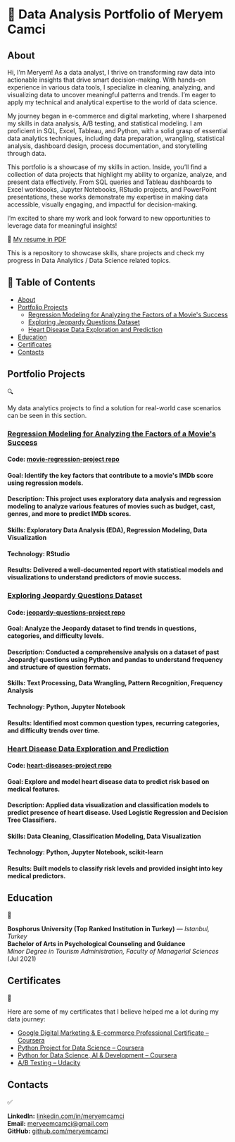 # 🎯 Data Analysis Portfolio of Meryem Camci

## About
Hi, I’m Meryem! As a data analyst, I thrive on transforming raw data into actionable insights that drive smart decision-making. With hands-on experience in various data tools, I specialize in cleaning, analyzing, and visualizing data to uncover meaningful patterns and trends. I’m eager to apply my technical and analytical expertise to the world of data science.

My journey began in e-commerce and digital marketing, where I sharpened my skills in data analysis, A/B testing, and statistical modeling. I am proficient in SQL, Excel, Tableau, and Python, with a solid grasp of essential data analytics techniques, including data preparation, wrangling, statistical analysis, dashboard design, process documentation, and storytelling through data.

This portfolio is a showcase of my skills in action. Inside, you’ll find a collection of data projects that highlight my ability to organize, analyze, and present data effectively. From SQL queries and Tableau dashboards to Excel workbooks, Jupyter Notebooks, RStudio projects, and PowerPoint presentations, these works demonstrate my expertise in making data accessible, visually engaging, and impactful for decision-making.

I’m excited to share my work and look forward to new opportunities to leverage data for meaningful insights!

📄 [My resume in PDF](https://drive.google.com/file/d/1DJWrM6fu3jvUQA8kLjG5PldGlt0-NjaB/view?usp=sharing)

This is a repository to showcase skills, share projects and check my progress in Data Analytics / Data Science related topics.

## 📌 Table of Contents

* [About](#about)
* [Portfolio Projects](#portfolio-projects)
  * [Regression Modeling for Analyzing the Factors of a Movie's Success](#regression-modeling-for-analyzing-the-factors-of-a-movies-success)
  * [Exploring Jeopardy Questions Dataset](#exploring-jeopardy-questions-dataset)
  * [Heart Disease Data Exploration and Prediction](#heart-disease-data-exploration-and-prediction)
* [Education](#education)
* [Certificates](#certificates)
* [Contacts](#contacts)

## Portfolio Projects  
🔍  

My data analytics projects to find a solution for real-world case scenarios can be seen in this section. 

### [Regression Modeling for Analyzing the Factors of a Movie's Success](https://github.com/meryemcamci/movie-regression-project)
#### Code: [movie-regression-project repo](https://github.com/meryemcamci/movie-regression-project)
#### Goal: Identify the key factors that contribute to a movie's IMDb score using regression models.
#### Description: This project uses exploratory data analysis and regression modeling to analyze various features of movies such as budget, cast, genres, and more to predict IMDb scores.
#### Skills: Exploratory Data Analysis (EDA), Regression Modeling, Data Visualization 
#### Technology: RStudio 
#### Results: Delivered a well-documented report with statistical models and visualizations to understand predictors of movie success.

### [Exploring Jeopardy Questions Dataset](https://github.com/meryemcamci/jeopardy-questions-project)
#### Code: [jeopardy-questions-project repo](https://github.com/meryemcamci/jeopardy-questions-project)
#### Goal: Analyze the Jeopardy dataset to find trends in questions, categories, and difficulty levels.
#### Description: Conducted a comprehensive analysis on a dataset of past Jeopardy! questions using Python and pandas to understand frequency and structure of question formats.
#### Skills: Text Processing, Data Wrangling, Pattern Recognition, Frequency Analysis  
#### Technology: Python, Jupyter Notebook  
#### Results: Identified most common question types, recurring categories, and difficulty trends over time.

### [Heart Disease Data Exploration and Prediction](https://github.com/meryemcamci/heart-diseases-project)
#### Code: [heart-diseases-project repo](https://github.com/meryemcamci/heart-diseases-project)
#### Goal: Explore and model heart disease data to predict risk based on medical features.
#### Description: Applied data visualization and classification models to predict presence of heart disease. Used Logistic Regression and Decision Tree Classifiers.
#### Skills: Data Cleaning, Classification Modeling, Data Visualization  
#### Technology: Python, Jupyter Notebook, scikit-learn  
#### Results: Built models to classify risk levels and provided insight into key medical predictors.

## Education  
🧠  

**Bosphorus University (Top Ranked Institution in Turkey)** — *Istanbul, Turkey*  
**Bachelor of Arts in Psychological Counseling and Guidance**  
*Minor Degree in Tourism Administration, Faculty of Managerial Sciences*  
(Jul 2021)

## Certificates  
📌  

Here are some of my certificates that I believe helped me a lot during my data journey:

* [Google Digital Marketing & E-commerce Professional Certificate – Coursera](https://coursera.org/share/29facdf340e872ce32c4ba1d69f3c448)
* [Python Project for Data Science – Coursera](https://coursera.org/share/e44ab96f41677bd0adce5fbee2bae8e4)
* [Python for Data Science, AI & Development – Coursera](https://coursera.org/share/65b7ed491f6b1c1b804dbbc4cbbbda7a)
* [A/B Testing – Udacity](https://www.udacity.com/enrollment/ud257)

## Contacts  
✅  

**LinkedIn:** [linkedin.com/in/meryemcamci](https://www.linkedin.com/in/meryemcamci/)  
**Email:** meryeemcamci@gmail.com  
**GitHub:** [github.com/meryemcamci](https://github.com/meryemcamci)
